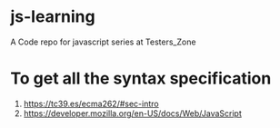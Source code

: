 # js-learning
A Code repo for javascript series at Testers_Zone

# To get all the syntax specification
 1. https://tc39.es/ecma262/#sec-intro   
 2. https://developer.mozilla.org/en-US/docs/Web/JavaScript 

